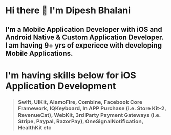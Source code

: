 # Hi there 👋 I'm Dipesh Bhalani
## I'm a Mobile Application Developer with iOS and Android Native & Custom Application Developer. I am having 9+ yrs of experiece with developing Mobile Applications.   

# I'm having skills below for iOS Application Development
> ### Swift, UIKit, AlamoFire, Combine, Facebook Core Framework, IQKeyboard, In APP Purchase (i.e. Store Kit-2, RevenueCat), WebKit, 3rd Party Payment Gateways (i.e. Stripe, Paypal, RazorPay), OneSignalNotification, HealthKit etc

<!--
**Dipesh117/Dipesh117** is a ✨ _special_ ✨ repository because its `README.md` (this file) appears on your GitHub profile.

Here are some ideas to get you started:

- 🔭 I’m currently working on ...
- 🌱 I’m currently learning ...
- 👯 I’m looking to collaborate on ...
- 🤔 I’m looking for help with ...
- 💬 Ask me about ...
- 📫 How to reach me: ...
- 😄 Pronouns: ...
- ⚡ Fun fact: ...
-->
